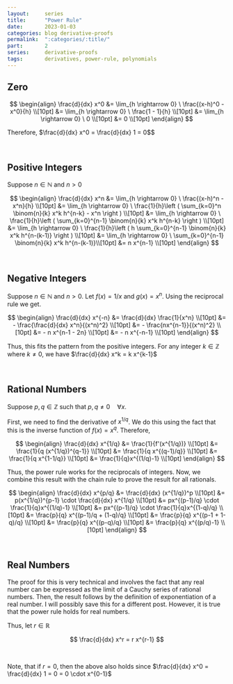 ```yaml
---
layout:     series
title:      "Power Rule"
date:       2023-01-03
categories: blog derivative-proofs
permalink:  ":categories/:title/"
part:       2
series:     derivative-proofs
tags:       derivatives, power-rule, polynomials
---
```


## Zero

$$
\begin{align}
    \frac{d}{dx} x^0 
    &= \lim_{h \rightarrow 0} \ \frac{(x-h)^0 - x^0}{h} \\[10pt]
    &= \lim_{h \rightarrow 0} \ \frac{1 - 1}{h} \\[10pt]
    &= \lim_{h \rightarrow 0} \ 0 \\[10pt]
    &= 0 \\[10pt]
\end{align}
$$

Therefore, $\frac{d}{dx} x^0 = \frac{d}{dx} 1 = 0$$

<br>

## Positive Integers

Suppose $n \in \mathbb{N}$ and $n > 0$

$$
\begin{align}
    \frac{d}{dx} x^n 
    &= \lim_{h \rightarrow 0} \ \frac{(x-h)^n - x^n}{h} \\[10pt]
    &= \lim_{h \rightarrow 0} \ \frac{1}{h}\left ( \sum_{k=0}^n \binom{n}{k} x^k h^{n-k} - x^n \right ) \\[10pt]
    &= \lim_{h \rightarrow 0} \ \frac{1}{h}\left ( \sum_{k=0}^{n-1} \binom{n}{k} x^k h^{n-k} \right ) \\[10pt]
    &= \lim_{h \rightarrow 0} \ \frac{1}{h}\left ( h \sum_{k=0}^{n-1} \binom{n}{k} x^k h^{n-(k-1)} \right ) \\[10pt]
    &= \lim_{h \rightarrow 0} \ \sum_{k=0}^{n-1} \binom{n}{k} x^k h^{n-(k-1)}\\[10pt]
    &= n x^{n-1} \\[10pt]
\end{align}
$$

<br>

## Negative Integers

Suppose $n \in \mathbb{N}$ and $n > 0$. Let $f(x) = 1/x$ and $g(x) = x^n$. Using the reciprocal rule we get.

$$
\begin{align}
    \frac{d}{dx} x^{-n}
    &= \frac{d}{dx} \frac{1}{x^n} \\[10pt]
    &= - \frac{\frac{d}{dx} x^n}{(x^n)^2} \\[10pt]
    &= - \frac{nx^{n-1}}{(x^n)^2} \\[10pt]
    &= - n x^{n-1 - 2n} \\[10pt]
    &= - n x^{-n-1} \\[10pt]
\end{align}
$$

Thus, this fits the pattern from the positive integers. For any integer $k \in \mathbb{Z}$ where $k \neq 0$, we have $\frac{d}{dx} x^k = k x^{k-1}$

<br>

## Rational Numbers

Suppose $p, q \in \mathbb{Z}$ such that $p, q \neq 0 \quad \forall x$.

First, we need to find the derivative of $x^{1/q}$. We do this using the fact that this is the inverse function of $f(x) = x^q$. Therefore,

$$
\begin{align}
    \frac{d}{dx} x^{1/q}
    &= \frac{1}{f'(x^{1/q})} \\[10pt]
    &= \frac{1}{q (x^{1/q})^{q-1}} \\[10pt]
    &= \frac{1}{q x^{(q-1)/q}} \\[10pt]
    &= \frac{1}{q x^{1-1/q}} \\[10pt]
    &= \frac{1}{q}x^{(1/q)-1} \\[10pt]
\end{align}
$$

Thus, the power rule works for the reciprocals of integers. Now, we combine this result with the chain rule to prove the result for all rationals.

$$
\begin{align}
    \frac{d}{dx} x^{p/q}
    &= \frac{d}{dx} (x^{1/q})^p \\[10pt]
    &= p(x^{1/q})^{p-1} \cdot \frac{d}{dx} x^{1/q} \\[10pt]
    &= px^{(p-1)/q} \cdot \frac{1}{q}x^{(1/q)-1} \\[10pt]
    &= px^{(p-1)/q} \cdot \frac{1}{q}x^{(1-q)/q} \\[10pt]
    &= \frac{p}{q} x^{(p-1)/q + (1-q)/q} \\[10pt]
    &= \frac{p}{q} x^{(p-1 + 1-q)/q} \\[10pt]
    &= \frac{p}{q} x^{(p-q)/q} \\[10pt]
    &= \frac{p}{q} x^{(p/q)-1} \\[10pt]
\end{align}
$$

<br>

## Real Numbers

The proof for this is very technical and involves the fact that any real number can be expressed as the limit of a Cauchy series of rational numbers. Then, the result follows by the definition of exponentiation of a real number. I will possibly save this for a different post. However, it is true that the power rule holds for real numbers.

Thus, let $r \in \mathbb{R}$

$$
\frac{d}{dx} x^r = r x^{r-1}
$$

<br>

Note, that if $r=0$, then the above also holds since $\frac{d}{dx} x^0 = \frac{d}{dx} 1 = 0 = 0 \cdot x^{0-1}$